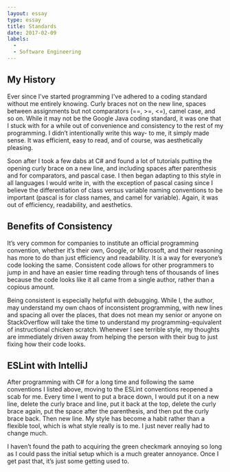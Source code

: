 ```yaml
---
layout: essay
type: essay
title: Standards
date: 2017-02-09
labels:
  - 
  - Software Engineering
---
```


<h2>My History</h2>
Ever since I've started programming I've adhered to a coding standard without me entirely knowing. Curly braces not on the new line, spaces between assignments but not comparators (==, >=, <=), camel case, and so on. While it may not be the Google Java coding standard, it was one that I stuck with for a while out of convenience and consistency to the rest of my programming. I didn’t intentionally write this way- to me, it simply made sense. It was efficient, easy to read, and of course, was aesthetically pleasing.

Soon after I took a few dabs at C# and found a lot of tutorials putting the opening curly brace on a new line, and including spaces after parenthesis and for comparators, and pascal case. I then began adapting to this style in all languages I would write in, with the exception of pascal casing since I believe the differentiation of class versus variable naming conventions to be important (pascal is for class names, and camel for variable). Again, it was out of efficiency, readability, and aesthetics.

<h2>Benefits of Consistency</h2>

It’s very common for companies to institute an official programming convention, whether it’s their own, Google, or Microsoft, and their reasoning has more to do than just efficiency and readability. It is a way for everyone’s code looking the same. Consistent code allows for other programmers to jump in and have an easier time reading through tens of thousands of lines because the code looks like it all came from a single author, rather than a copious amount.

Being consistent is especially helpful with debugging. While I, the author, may understand my own chaos of inconsistent programming, with new lines and spacing all over the places, that does not mean my senior or anyone on StackOverflow will take the time to understand my programming-equivalent of instructional chicken scratch. Whenever I see terrible style, my thoughts are immediately driven away from helping the person with their bug to just fixing how their code looks.

<h2>ESLint with IntelliJ</h2>

After programming with C# for a long time and following the same conventions I listed above, moving to the ESLint conventions reopened a scab for me. Every time I went to put a brace down, I would put it on a new line, delete the curly brace and line, put it back at the top, delete the curly brace again, put the space after the parenthesis, and then put the curly brace back. Then new line. My style has become a habit rather than a flexible tool, which is what style really is to me. I just never really had to change much.

I haven’t found the path to acquiring the green checkmark annoying so long as I could pass the initial setup which is a much greater annoyance. Once I get past that, it’s just some getting used to. 
